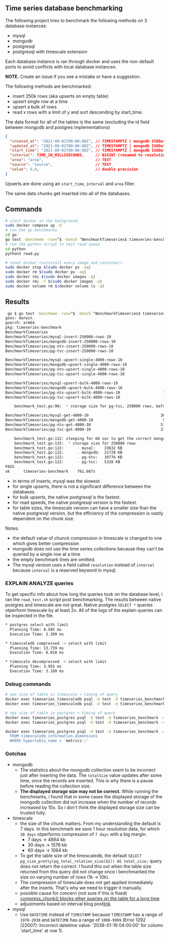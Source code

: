 ## Time series database benchmarking

The following project tries to benchmark the following methods on 3 database instances:

- mysql
- mongodb
- postgresql
- postgresql with timescale extension

Each database instance is ran through docker and uses the non-default ports to avoid conflicts with local database instances.

**NOTE.** Create an issue if you see a mistake or have a suggestion.

The following methods are benchmarked:

- insert 250k rows (aka upserts on empty table)
- upsert single row at a time
- upsert a bulk of rows
- read x rows with a limit of y and sort descending by start_time.

The data format for all of the tables is the same (excluding the id field between mongodb and postgres implementations)

```json
{
  "created_at": "2021-09-01T00:00:00Z", // TIMESTAMPTZ | mongodb ISODate
  "updated_at": "2021-09-01T00:00:00Z", // TIMESTAMPTZ | mongodb ISODate
  "start_time": "2021-09-01T00:00:00Z", // TIMESTAMPTZ | mongodb ISODate
  "interval": TIME_IN_MILLISECONDS,     // BIGINT (renamed to resolution in mysql)
  "area": "area",                       // TEXT
  "source": "source",                   // TEXT
  "value": 0.0,                         // double precision
}
```

Upserts are done using an `start_time`, `interval` and `area` filter.

The same data chunks get inserted into all of the databases.

## Commands

```bash
# start docker in the background
sudo docker compose up -d
# run the go benchmarks
cd go
go test -benchmem -run=^$ -bench ^BenchmarkTimeseries$ timeseries-benchmark -v -count=1 -timeout=0
# run the python script to test read speed
cd python
python3 read.py

# reset docker (uninstall every image and container)
sudo docker stop $(sudo docker ps -aq)
sudo docker rm $(sudo docker ps -aq)
sudo docker rmi $(sudo docker images -q)
sudo docker rmi -f $(sudo docker images -q)
sudo docker volume rm $(docker volume ls -q)
```

## Results

```bash
 go $ go test -benchmem -run=^$ -bench ^BenchmarkTimeseries$ timeseries-benchmark -v -count=1 -timeout=0
goos: darwin
goarch: arm64
pkg: timeseries-benchmark
BenchmarkTimeseries
BenchmarkTimeseries/mysql-insert-250000-rows-10                        1        393717472208 ns/op      270376864 B/op    4753748 allocs/op
BenchmarkTimeseries/mongodb-insert-250000-rows-10                      1        107140407042 ns/op      2032751896 B/op  28254084 allocs/op
BenchmarkTimeseries/pg-ntv-insert-250000-rows-10                       1        80756041500 ns/op       100079632 B/op   3250795 allocs/op
BenchmarkTimeseries/pg-tsc-insert-250000-rows-10                       1        96840892958 ns/op       100099872 B/op   3250988 allocs/op

BenchmarkTimeseries/mysql-upsert-single-4000-rows-10                   1        1588451000 ns/op         4321896 B/op      76004 allocs/op
BenchmarkTimeseries/mongodb-upsert-single-4000-rows-10                 1        1129163375 ns/op        31062512 B/op     416154 allocs/op
BenchmarkTimeseries/pg-ntv-upsert-single-4000-rows-10                  1        1183699083 ns/op         1600000 B/op      52000 allocs/op
BenchmarkTimeseries/pg-tsc-upsert-single-4000-rows-10                  1        1498572959 ns/op         1600000 B/op      52000 allocs/op

BenchmarkTimeseries/mysql-upsert-bulk-4000-rows-10                     2         721893917 ns/op         2529884 B/op      56023 allocs/op
BenchmarkTimeseries/mongodb-upsert-bulk-4000-rows-10                   7         152042810 ns/op        15323329 B/op     176117 allocs/op
BenchmarkTimeseries/pg-ntv-upsert-bulk-4000-rows-10                   19          55011397 ns/op         5768672 B/op      52042 allocs/op
BenchmarkTimeseries/pg-tsc-upsert-bulk-4000-rows-10                    6         186201875 ns/op         5768672 B/op      52042 allocs/op

    benchmark_test.go:90:  * storage size for pg-tsc, 250000 rows, before compression: 47640

BenchmarkTimeseries/mysql-get-4000-10                                380           3121183 ns/op         3031533 B/op      40051 allocs/op
BenchmarkTimeseries/mongodb-get-4000-10                               99          11677680 ns/op         5057506 B/op      80200 allocs/op
BenchmarkTimeseries/pg-ntv-get-4000-10                               511           2216196 ns/op         2934812 B/op      16032 allocs/op
BenchmarkTimeseries/pg-tsc-get-4000-10                               378           4087209 ns/op         2934892 B/op      16033 allocs/op

    benchmark_test.go:112: sleeping for 60 sec to get the correct mongodb collection storage size
    benchmark_test.go:115:  * storage size for 250000 rows
    benchmark_test.go:122:      - mysql:    23632 KB
    benchmark_test.go:122:      - mongodb:  21728 KB
    benchmark_test.go:122:      - pg-ntv:   39776 KB
    benchmark_test.go:122:      - pg-tsc:   5328 KB
PASS
ok      timeseries-benchmark    761.087s

```

- in terms of inserts, mysql was the slowest
- for single upserts, there is not a significant difference between the databases.
- for bulk upserts, the native postgresql is the fastest.
- for read speeds, the native postgresql version is the fastest.
- for table sizes, the timescale version can have a smaller size than the native postgresql version, but the efficiency of the compression is vastly dependent on the chunk size.

Notes:

- the default value of chunck compression in timescale is changed to one which gives better compression
- mongodb does not use the time series collections because they can't be queried by a single row at a time
- the empty benchmark lines are omitted.
- The mysql version uses a field called `resolution` instead of `interval` because `interval` is a reserved keyword in mysql.

### EXPLAIN ANALYZE queries

To get specific info about how long the queries took on the database level, i ran the `read_test.sh` script post benchmarking. The results between native postgres and timescale are not great. Native postgres `SELECT *` queries otperform timescale by at least 2x. All of the logs of the explain queries can be inspected in the file.

```bash
* postgres select with limit
  Planning Time: 0.585 ms
  Execution Time: 2.399 ms

* timescaledb compressed -> select with limit
  Planning Time: 13.739 ms
  Execution Time: 6.818 ms

* timescale decompressed -> select with limit
  Planning Time: 3.955 ms
  Execution Time: 3.160 ms
```

### Debug commands

```bash
# see size of table in timescale + timing of query
docker exec timeseries_timescaledb psql -U test -d timeseries_benchmark -c "SELECT pg_size_pretty(hypertable_size('data_objects')) AS total_size;"
docker exec timeseries_timescaledb psql -U test -d timeseries_benchmark -c "\d data_objects"

# see size of table in postgres + timing of query
docker exec timeseries_postgres psql -U test -d timeseries_benchmark -c "SELECT pg_size_pretty(pg_total_relation_size('data_objects')) AS total_size;"
docker exec timeseries_postgres psql -U test -d timeseries_benchmark -c "\d data_objects"

docker exec timeseries_postgres psql -U test -d timeseries_benchmark -c 'SELECT *
  FROM timescaledb_information.dimensions
  WHERE hypertable_name = 'metrics';'
```

### Gotchas

- mongodb
  - The statistics about the mongodb collection seem to be incorrect just after inserting the data. The `totalSize` value updates after some time, once the records are inserted. This is why there is a pause before reading the collection size.
  - **The displayed storage size may not be correct.** While running the benchmarks, i found that in some cases the displayed storage of the mongodb collection did not increase when the number of records increased by 10x. So i don't think the displayed storage size can be trusted fully.
- timescale
  - the size of the chunk matters. From my understanding the default is 7 days. In this benchmark we save 1 hour resolution data, for which `30 days` otperforms compression of `7 days` with a big margin.
    - 7 days -> 4864 kb
    - 30 days -> 1576 kb
    - 60 days -> 1064 kb
  - To get the table size of the timescaledb, the default `SELECT pg_size_pretty(pg_total_relation_size($1)) AS total_size;` query does not return the correct. I found this out when the table size returned from this query did not change once i benchmarked the size on varying number of rows (1k -> 10k).
  - The compression of timescale does not get applied immediately after the inserts. That's why we need to trigger it manually.
  - possible cause for concern (not sure if this is fixed) [compress_chunk() blocks other queries on the table for a long time](https://github.com/timescale/timescaledb/issues/2732)
  - adjustments based on interval blog post[link](https://mail-dpant.medium.com/my-experience-with-timescaledb-compression-68405425827)
- mysql
  - Use `DATETIME` instead of `TIMESTAMP` because `TIMESTAMP` has a range of `1970-2038` and `DATETIME` has a range of `1000-9999` (Error 1292 (22007): Incorrect datetime value: '2038-01-19 04:00:00' for column 'start_time' at row 1).

<!--
source ~/python-envs/sant/bin/activate
/Users/tompston/python-envs/sant/bin

# see chunk info and compression status
SELECT chunk_schema, chunk_name, compression_status,
        pg_size_pretty(before_compression_total_bytes) AS size_total_before,
        pg_size_pretty(after_compression_total_bytes) AS size_total_after
    FROM chunk_compression_stats('public.data_objects')
    ORDER BY chunk_name;

# get the total compression
SELECT
    pg_size_pretty(before_compression_total_bytes) as before,
    pg_size_pretty(after_compression_total_bytes) as after
 FROM hypertable_compression_stats('public.data_objects');

 -->

